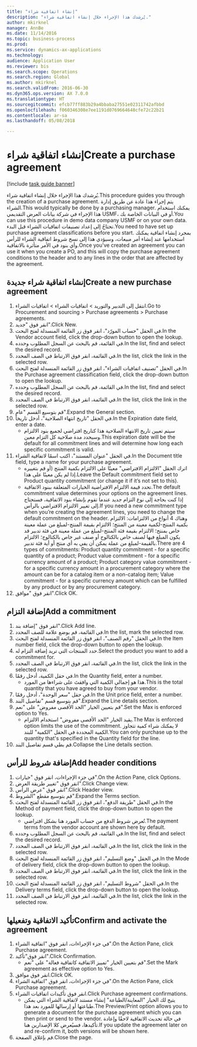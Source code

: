 ```yaml
--- 
title: "إنشاء اتفاقية شراء"
description: "يُرشدك هذا الإجراء خلال إنشاء اتفاقية شراء."
author: mkirknel
manager: AnnBe
ms.date: 11/14/2016
ms.topic: business-process
ms.prod: 
ms.service: dynamics-ax-applications
ms.technology: 
audience: Application User
ms.reviewer: bis
ms.search.scope: Operations
ms.search.region: Global
ms.author: mkirknel
ms.search.validFrom: 2016-06-30
ms.dyn365.ops.version: AX 7.0.0
ms.translationtype: HT
ms.sourcegitcommit: efcb77ff883b29a4bbaba27551e02311742afbbd
ms.openlocfilehash: f060346308e7ee1191d0769664648cfe72c22b21
ms.contentlocale: ar-sa
ms.lasthandoff: 05/08/2018

---
```

# <a name="create-a-purchase-agreement"></a><span data-ttu-id="760e9-103">إنشاء اتفاقية شراء</span><span class="sxs-lookup"><span data-stu-id="760e9-103">Create a purchase agreement</span></span>

[!include [task guide banner](../../includes/task-guide-banner.md)]

<span data-ttu-id="760e9-104">يُرشدك هذا الإجراء خلال إنشاء اتفاقية شراء.</span><span class="sxs-lookup"><span data-stu-id="760e9-104">This procedure guides you through the creation of a purchase agreement.</span></span> <span data-ttu-id="760e9-105">يتم إجراء هذا عادة عن طريق إدارة الشراء.</span><span class="sxs-lookup"><span data-stu-id="760e9-105">This would typically be done by a purchasing manager.</span></span> <span data-ttu-id="760e9-106">يمكنك استخدام هذا الإجراء في شركة بيانات العرض التقديمي USMF، أو في البيانات الخاصة بك.</span><span class="sxs-lookup"><span data-stu-id="760e9-106">You can use this procedure in demo data company USMF or on your own data.</span></span> <span data-ttu-id="760e9-107">تحتاجُ إلى إعداد تصنيفات اتفاقيات الشراء قبل البدء.</span><span class="sxs-lookup"><span data-stu-id="760e9-107">You need to have set up purchase agreement classifications before you start.</span></span> <span data-ttu-id="760e9-108">بمجرد إنشاء اتفاقية يمكنك استخدامها عند إنشاء أمر مبيعات، وسيؤدي هذا إلى نسخ شروط اتفاقية الشراء للرأس وأي بنود في الأمر متأثرة بالاتفاقية.</span><span class="sxs-lookup"><span data-stu-id="760e9-108">Once you've created an agreement you can use it when you create a PO, and this will copy the purchase agreement conditions to the header and to any lines in the order that are affected by the agreement.</span></span>


## <a name="create-a-new-purchase-agreement"></a><span data-ttu-id="760e9-109">إنشاء اتفاقية شراء جديدة</span><span class="sxs-lookup"><span data-stu-id="760e9-109">Create a new purchase agreement</span></span>
1. <span data-ttu-id="760e9-110">انتقل إلى التدبير والتوريد > اتفاقيات الشراء > اتفاقيات الشراء.</span><span class="sxs-lookup"><span data-stu-id="760e9-110">Go to Procurement and sourcing > Purchase agreements > Purchase agreements.</span></span>
2. <span data-ttu-id="760e9-111">انقر فوق "جديد".</span><span class="sxs-lookup"><span data-stu-id="760e9-111">Click New.</span></span>
3. <span data-ttu-id="760e9-112">في الحقل "حساب المورّد‬"، انقر فوق زر القائمة المنسدلة لفتح البحث.</span><span class="sxs-lookup"><span data-stu-id="760e9-112">In the Vendor account field, click the drop-down button to open the lookup.</span></span>
4. <span data-ttu-id="760e9-113">في القائمة، قم بالبحث عن السجل المطلوب وحدده.</span><span class="sxs-lookup"><span data-stu-id="760e9-113">In the list, find and select the desired record.</span></span>
5. <span data-ttu-id="760e9-114">في القائمة، انقر فوق الارتباط في الصف المحدد.</span><span class="sxs-lookup"><span data-stu-id="760e9-114">In the list, click the link in the selected row.</span></span>
6. <span data-ttu-id="760e9-115">في الحقل "تصنيف اتفاقيات الشراء"، انقر فوق زر القائمة المنسدلة لفتح البحث.</span><span class="sxs-lookup"><span data-stu-id="760e9-115">In the Purchase agreement classification field, click the drop-down button to open the lookup.</span></span>
7. <span data-ttu-id="760e9-116">في القائمة، قم بالبحث عن السجل المطلوب وحدده.</span><span class="sxs-lookup"><span data-stu-id="760e9-116">In the list, find and select the desired record.</span></span>
8. <span data-ttu-id="760e9-117">في القائمة، انقر فوق الارتباط في الصف المحدد.</span><span class="sxs-lookup"><span data-stu-id="760e9-117">In the list, click the link in the selected row.</span></span>
9. <span data-ttu-id="760e9-118">قم بتوسيع القسم "عام".</span><span class="sxs-lookup"><span data-stu-id="760e9-118">Expand the General section.</span></span>
10. <span data-ttu-id="760e9-119">في الحقل "تاريخ انتهاء الصلاحية"، أدخل تاريخاً.</span><span class="sxs-lookup"><span data-stu-id="760e9-119">In the Expiration date field, enter a date.</span></span>
    * <span data-ttu-id="760e9-120">سيتم تعيين تاريخ الانتهاء الصلاحية هذا كتاريخ افتراضي لجميع بنود الالتزام وسيحدد مدة صلاحية كل التزام معين.</span><span class="sxs-lookup"><span data-stu-id="760e9-120">This expiration date will be the default for all commitment lines and will determine how long each specific commitment is valid.</span></span>  
11. <span data-ttu-id="760e9-121">في الحقل "عنوان المستند"، اكتب اسمًا لاتفاقية الشراء.</span><span class="sxs-lookup"><span data-stu-id="760e9-121">In the Document title field, type a name for your purchase agreement.</span></span>
    * <span data-ttu-id="760e9-122">اترك الحقل "الالتزام الافتراضي" معينًا على الالتزام بكمية المنتج (أو قم بتغييره إذا لم يكن معينًا على هذا.</span><span class="sxs-lookup"><span data-stu-id="760e9-122">Leave the Default commitment field set to Product quantity commitment (or change it if it’s not set to this).</span></span>  
    * <span data-ttu-id="760e9-123">تحدد قيمة الالتزام الافتراضية الخيارات المتعلقة ببنود الاتفاقية.</span><span class="sxs-lookup"><span data-stu-id="760e9-123">The default commitment value determines your options on the agreement lines.</span></span> <span data-ttu-id="760e9-124">إذا كنت بحاجة إلى نوع التزام جديد عندما تقوم بإنشاء بنود الاتفاقية، فستحتاج إلى تغيير الالتزام الافتراضي بالرأس.</span><span class="sxs-lookup"><span data-stu-id="760e9-124">If you need a new commitment type when you’re creating the agreement lines, you need to change the default commitment on the header.</span></span>  <span data-ttu-id="760e9-125">وهناك 4 أنواع من الالتزامات: الالتزام بكمية المنتج-لكمية معينة من المنتج؛ الالتزام بقيمة المنتج-لمبلغ من عملة معينة خاص بمنتج؛ الالتزام بقيمة فئة المنتج-لمبلغ من عملة معينة في فئة تدبير قد يكون المبلغ فيها لصنف خاص بالكتالوج أو صنف غير خاص بالكتالوج؛ الالتزام بالقيمة-لمبلغ من عملة يمكن أن يفي به أي منتج أو أية فئة تدبير.</span><span class="sxs-lookup"><span data-stu-id="760e9-125">There are 4 types of commitments: Product quantity commitment - for a specific quantity of a product; Product value commitment - for a specific currency amount of a product; Product category value commitment - for a specific currency amount in a procurement category where the amount can be for a catalog item or a non-catalog item; Value commitment - for a specific currency amount which can be fulfilled by any product or by any procurement category.</span></span>  
12. <span data-ttu-id="760e9-126">انقر فوق "موافق".</span><span class="sxs-lookup"><span data-stu-id="760e9-126">Click OK.</span></span>

## <a name="add-a-commitment"></a><span data-ttu-id="760e9-127">إضافة التزام</span><span class="sxs-lookup"><span data-stu-id="760e9-127">Add a commitment</span></span>
1. <span data-ttu-id="760e9-128">انقر فوق "إضافة بند".</span><span class="sxs-lookup"><span data-stu-id="760e9-128">Click Add line.</span></span>
2. <span data-ttu-id="760e9-129">في القائمة، قم بوضع علامة للصف المحدد.</span><span class="sxs-lookup"><span data-stu-id="760e9-129">In the list, mark the selected row.</span></span>
3. <span data-ttu-id="760e9-130">في الحقل "رقم الصنف"، انقر فوق زر القائمة المنسدلة لفتح البحث.</span><span class="sxs-lookup"><span data-stu-id="760e9-130">In the Item number field, click the drop-down button to open the lookup.</span></span>
4. <span data-ttu-id="760e9-131">حدد المنتجات التي تريد إضافة التزام له.</span><span class="sxs-lookup"><span data-stu-id="760e9-131">Select the product you want to add a commitment for.</span></span>
5. <span data-ttu-id="760e9-132">في القائمة، انقر فوق الارتباط في الصف المحدد.</span><span class="sxs-lookup"><span data-stu-id="760e9-132">In the list, click the link in the selected row.</span></span>
6. <span data-ttu-id="760e9-133">في حقل الكمية، أدخل رقمًا.</span><span class="sxs-lookup"><span data-stu-id="760e9-133">In the Quantity field, enter a number.</span></span>
    * <span data-ttu-id="760e9-134">هذا هو إجمالي الكمية التي وافقتَ على شراءها من المورد.</span><span class="sxs-lookup"><span data-stu-id="760e9-134">This is the total quantity that you have agreed to buy from your vendor.</span></span>  
7. <span data-ttu-id="760e9-135">في حقل "سعر الوحدة"، أدخل رقمًا.</span><span class="sxs-lookup"><span data-stu-id="760e9-135">In the Unit price field, enter a number.</span></span>
8. <span data-ttu-id="760e9-136">قم بتوسيع قسم "تفاصيل البند".</span><span class="sxs-lookup"><span data-stu-id="760e9-136">Expand the Line details section.</span></span>
9. <span data-ttu-id="760e9-137">قم بتعيين الخيار "الحد الأقصى مفروض" على "نعم".</span><span class="sxs-lookup"><span data-stu-id="760e9-137">Set the Max is enforced option to Yes.</span></span>
    * <span data-ttu-id="760e9-138">يقيد الخيار "الحد الأقصى مفروض" استخدام الالتزام.</span><span class="sxs-lookup"><span data-stu-id="760e9-138">The Max is enforced option limits the use of the commitment.</span></span> <span data-ttu-id="760e9-139">لا يمكنك شراء كمية تتجاوز الكمية المحددة في الحقل "الكمية" للبند.</span><span class="sxs-lookup"><span data-stu-id="760e9-139">You can only purchase up to the quantity that's specified in the Quantity field for the line.</span></span>  
10. <span data-ttu-id="760e9-140">قم بطي قسم تفاصيل البند.</span><span class="sxs-lookup"><span data-stu-id="760e9-140">Collapse the Line details section.</span></span>

## <a name="add-header-conditions"></a><span data-ttu-id="760e9-141">إضافة شروط للرأس</span><span class="sxs-lookup"><span data-stu-id="760e9-141">Add header conditions</span></span>
1. <span data-ttu-id="760e9-142">في جزء الإجراءات، انقر فوق "خيارات".</span><span class="sxs-lookup"><span data-stu-id="760e9-142">On the Action Pane, click Options.</span></span>
2. <span data-ttu-id="760e9-143">انقر فوق "تغيير طريقة العرض‬".</span><span class="sxs-lookup"><span data-stu-id="760e9-143">Click Change view.</span></span>
3. <span data-ttu-id="760e9-144">انقر فوق "عرض الرأس".</span><span class="sxs-lookup"><span data-stu-id="760e9-144">Click Header view.</span></span>
4. <span data-ttu-id="760e9-145">قم بتوسيع مقطع "الشروط".</span><span class="sxs-lookup"><span data-stu-id="760e9-145">Expand the Terms section.</span></span>
5. <span data-ttu-id="760e9-146">في الحقل "طريقة الدفع"، انقر فوق زر القائمة المنسدلة لفتح البحث.</span><span class="sxs-lookup"><span data-stu-id="760e9-146">In the Method of payment field, click the drop-down button to open the lookup.</span></span>
    * <span data-ttu-id="760e9-147">تُعرض شروط الدفع من حساب المورد هنا بشكل افتراضي.</span><span class="sxs-lookup"><span data-stu-id="760e9-147">The payment terms from the vendor account are shown here by default.</span></span>       
6. <span data-ttu-id="760e9-148">في القائمة، قم بالبحث عن السجل المطلوب وحدده.</span><span class="sxs-lookup"><span data-stu-id="760e9-148">In the list, find and select the desired record.</span></span>
7. <span data-ttu-id="760e9-149">في القائمة، انقر فوق الارتباط في الصف المحدد.</span><span class="sxs-lookup"><span data-stu-id="760e9-149">In the list, click the link in the selected row.</span></span>
8. <span data-ttu-id="760e9-150">في الحقل "وضع التسليم"، انقر فوق زر القائمة المنسدلة لفتح البحث.</span><span class="sxs-lookup"><span data-stu-id="760e9-150">In the Mode of delivery field, click the drop-down button to open the lookup.</span></span>
9. <span data-ttu-id="760e9-151">في القائمة، انقر فوق الارتباط في الصف المحدد.</span><span class="sxs-lookup"><span data-stu-id="760e9-151">In the list, click the link in the selected row.</span></span>
10. <span data-ttu-id="760e9-152">في الحقل "شروط التسليم"، انقر فوق زر القائمة المنسدلة لفتح البحث.</span><span class="sxs-lookup"><span data-stu-id="760e9-152">In the Delivery terms field, click the drop-down button to open the lookup.</span></span>
11. <span data-ttu-id="760e9-153">في القائمة، انقر فوق الارتباط في الصف المحدد.</span><span class="sxs-lookup"><span data-stu-id="760e9-153">In the list, click the link in the selected row.</span></span>

## <a name="confirm-and-activate-the-agreement"></a><span data-ttu-id="760e9-154">تأكيد الاتفاقية وتفعيلها</span><span class="sxs-lookup"><span data-stu-id="760e9-154">Confirm and activate the agreement</span></span>
1. <span data-ttu-id="760e9-155">في جزء الإجراءات، انقر فوق "اتفاقية الشراء".</span><span class="sxs-lookup"><span data-stu-id="760e9-155">On the Action Pane, click Purchase agreement.</span></span>
2. <span data-ttu-id="760e9-156">انقر فوق"تأكيد".</span><span class="sxs-lookup"><span data-stu-id="760e9-156">Click Confirmation.</span></span>
    * <span data-ttu-id="760e9-157">قم بتعيين الخيار "تمييز الاتفاقية كاتفاقية فعالة" على "نعم".</span><span class="sxs-lookup"><span data-stu-id="760e9-157">Set the Mark agreement as effective option to Yes.</span></span>  
3. <span data-ttu-id="760e9-158">انقر فوق موافق.</span><span class="sxs-lookup"><span data-stu-id="760e9-158">Click OK.</span></span>
4. <span data-ttu-id="760e9-159">في جزء الإجراءات، انقر فوق "اتفاقية الشراء".</span><span class="sxs-lookup"><span data-stu-id="760e9-159">On the Action Pane, click Purchase agreement.</span></span>
5. <span data-ttu-id="760e9-160">انقر فوق تأكيدات اتفاقيات الشراء.</span><span class="sxs-lookup"><span data-stu-id="760e9-160">Click Purchase agreement confirmations.</span></span>
    * <span data-ttu-id="760e9-161">يتيح لك الخيار "المعاينة/الطباعة" إنشاء مستند لاتفاقية الشراء التي يمكن طباعتها أو إرسالها للمورد بعد هذا.</span><span class="sxs-lookup"><span data-stu-id="760e9-161">The Preview/Print option allows you to generate a document for the purchase agreement which you can then print or send to the vendor.</span></span> <span data-ttu-id="760e9-162">في حالة تحديث الاتفاقية لاحقًا وإعادة تأكيدها، فسيُعرض كلا الإصدارين هنا.</span><span class="sxs-lookup"><span data-stu-id="760e9-162">If you update the agreement later on and re-confirm it, both versions will be shown here.</span></span>  
6. <span data-ttu-id="760e9-163">قم بإغلاق الصفحة.</span><span class="sxs-lookup"><span data-stu-id="760e9-163">Close the page.</span></span>


